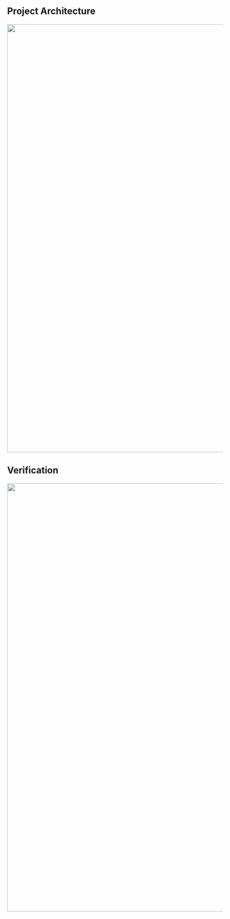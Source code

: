 ## Project Architecture

<img src="https://user-images.githubusercontent.com/13381610/235985038-f8fb7856-c52c-46f6-9d5b-9859f3125e9c.png" width="1000">

## Verification

<img src="https://user-images.githubusercontent.com/13381610/235985052-9ed4b210-a9fd-42f4-ba94-29919f79a138.png" width="1000">

